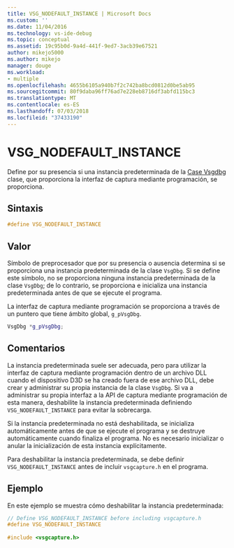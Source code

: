 ```yaml
---
title: VSG_NODEFAULT_INSTANCE | Microsoft Docs
ms.custom: ''
ms.date: 11/04/2016
ms.technology: vs-ide-debug
ms.topic: conceptual
ms.assetid: 19c95b0d-9a4d-441f-9ed7-3acb39e67521
author: mikejo5000
ms.author: mikejo
manager: douge
ms.workload:
- multiple
ms.openlocfilehash: 4655b6105a940b7f2c742ba8bcd0812d0be5ab95
ms.sourcegitcommit: 80f9daba96ff76ad7e228eb8716df3abfd115bc3
ms.translationtype: MT
ms.contentlocale: es-ES
ms.lasthandoff: 07/03/2018
ms.locfileid: "37433190"
---
```

# <a name="vsgnodefaultinstance"></a>VSG_NODEFAULT_INSTANCE
Define por su presencia si una instancia predeterminada de la [Case Vsgdbg](vsgdbg-class.md) clase, que proporciona la interfaz de captura mediante programación, se proporciona.  
  
## <a name="syntax"></a>Sintaxis  
  
```C++  
#define VSG_NODEFAULT_INSTANCE  
```  
  
## <a name="value"></a>Valor  
 Símbolo de preprocesador que por su presencia o ausencia determina si se proporciona una instancia predeterminada de la clase `VsgDbg`. Si se define este símbolo, no se proporciona ninguna instancia predeterminada de la clase `VsgDbg`; de lo contrario, se proporciona e inicializa una instancia predeterminada antes de que se ejecute el programa.  
  
 La interfaz de captura mediante programación se proporciona a través de un puntero que tiene ámbito global, `g_pVsgDbg`.  
  
```cpp
VsgDbg *g_pVsgDbg;  
```  
  
## <a name="remarks"></a>Comentarios  
 La instancia predeterminada suele ser adecuada, pero para utilizar la interfaz de captura mediante programación dentro de un archivo DLL cuando el dispositivo D3D se ha creado fuera de ese archivo DLL, debe crear y administrar su propia instancia de la clase `VsgDbg`. Si va a administrar su propia interfaz a la API de captura mediante programación de esta manera, deshabilite la instancia predeterminada definiendo `VSG_NODEFAULT_INSTANCE` para evitar la sobrecarga.  
  
 Si la instancia predeterminada no está deshabilitada, se inicializa automáticamente antes de que se ejecute el programa y se destruye automáticamente cuando finaliza el programa. No es necesario inicializar o anular la inicialización de esta instancia explícitamente.  
  
 Para deshabilitar la instancia predeterminada, se debe definir `VSG_NODEFAULT_INSTANCE` antes de incluir `vsgcapture.h` en el programa.  
  
## <a name="example"></a>Ejemplo  
 En este ejemplo se muestra cómo deshabilitar la instancia predeterminada:  
  
```cpp
// Define VSG_NODEFAULT_INSTANCE before including vsgcapture.h  
#define VSG_NODEFAULT_INSTANCE  
  
#include <vsgcapture.h>  
```
